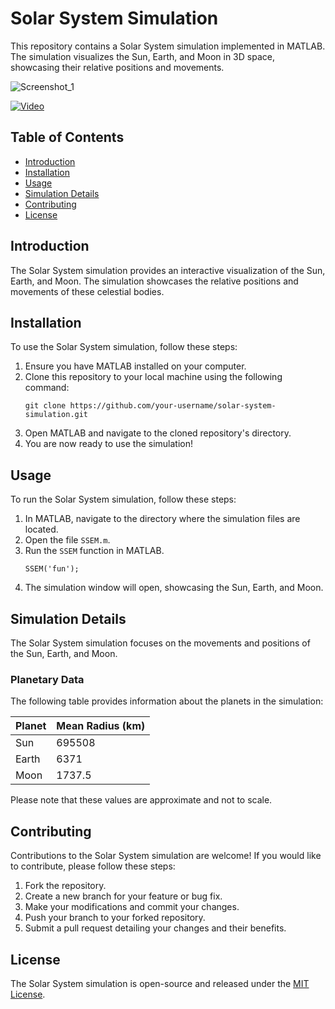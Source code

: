 # Solar System Simulation

This repository contains a Solar System simulation implemented in MATLAB. The simulation visualizes the Sun, Earth, and Moon in 3D space, showcasing their relative positions and movements.


![Screenshot_1](https://github.com/victormeloasm/EarthMoonSun3D/assets/15617527/82b9a64f-d304-4268-91fb-a7dbc453c0a8)


[![Video](https://img.youtube.com/vi/tG6gWYI4xiE/0.jpg)](https://youtu.be/tG6gWYI4xiE)


## Table of Contents
- [Introduction](#introduction)
- [Installation](#installation)
- [Usage](#usage)
- [Simulation Details](#simulation-details)
- [Contributing](#contributing)
- [License](#license)

## Introduction
The Solar System simulation provides an interactive visualization of the Sun, Earth, and Moon. The simulation showcases the relative positions and movements of these celestial bodies.

## Installation
To use the Solar System simulation, follow these steps:

1. Ensure you have MATLAB installed on your computer.
2. Clone this repository to your local machine using the following command:
   ```
   git clone https://github.com/your-username/solar-system-simulation.git
   ```
3. Open MATLAB and navigate to the cloned repository's directory.
4. You are now ready to use the simulation!

## Usage
To run the Solar System simulation, follow these steps:

1. In MATLAB, navigate to the directory where the simulation files are located.
2. Open the file `SSEM.m`.
3. Run the `SSEM` function in MATLAB.
   ```
   SSEM('fun');
   ```
4. The simulation window will open, showcasing the Sun, Earth, and Moon.

## Simulation Details
The Solar System simulation focuses on the movements and positions of the Sun, Earth, and Moon.

### Planetary Data
The following table provides information about the planets in the simulation:

| Planet   | Mean Radius (km) |
| -------- | ---------------- |
| Sun      | 695508           |
| Earth    | 6371             |
| Moon     | 1737.5           |

Please note that these values are approximate and not to scale.

## Contributing
Contributions to the Solar System simulation are welcome! If you would like to contribute, please follow these steps:

1. Fork the repository.
2. Create a new branch for your feature or bug fix.
3. Make your modifications and commit your changes.
4. Push your branch to your forked repository.
5. Submit a pull request detailing your changes and their benefits.

## License
The Solar System simulation is open-source and released under the [MIT License](LICENSE).
